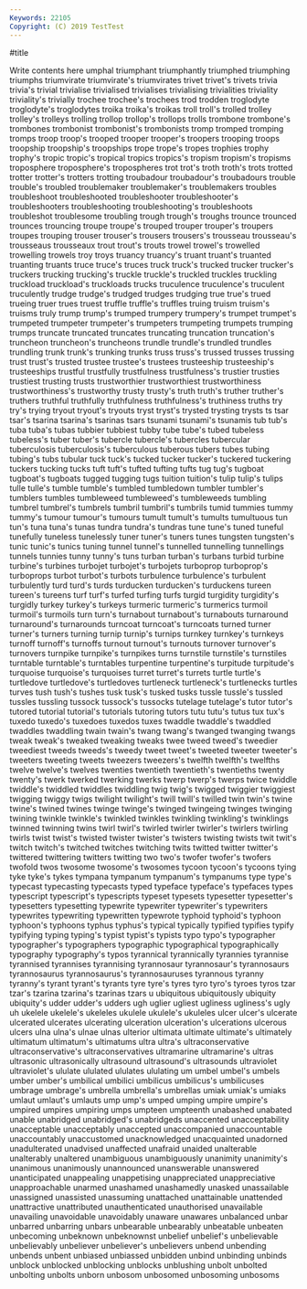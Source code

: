 ```yaml
---
Keywords: 22105
Copyright: (C) 2019 TestTest
---
```


#title

Write contents here
umphal triumphant triumphantly triumphed triumphing triumphs triumvirate
triumvirate's triumvirates trivet trivet's trivets trivia trivia's trivial trivialise trivialised
trivialises trivialising trivialities triviality triviality's trivially trochee trochee's trochees trod
trodden troglodyte troglodyte's troglodytes troika troika's troikas troll troll's trolled
trolley trolley's trolleys trolling trollop trollop's trollops trolls trombone trombone's
trombones trombonist trombonist's trombonists tromp tromped tromping tromps troop troop's
trooped trooper trooper's troopers trooping troops troopship troopship's troopships trope
trope's tropes trophies trophy trophy's tropic tropic's tropical tropics tropics's
tropism tropism's tropisms troposphere troposphere's tropospheres trot trot's troth troth's
trots trotted trotter trotter's trotters trotting troubadour troubadour's troubadours trouble
trouble's troubled troublemaker troublemaker's troublemakers troubles troubleshoot troubleshooted troubleshooter troubleshooter's
troubleshooters troubleshooting troubleshooting's troubleshoots troubleshot troublesome troubling trough trough's troughs
trounce trounced trounces trouncing troupe troupe's trouped trouper trouper's troupers
troupes trouping trouser trouser's trousers trousers's trousseau trousseau's trousseaus trousseaux
trout trout's trouts trowel trowel's trowelled trowelling trowels troy troys
truancy truancy's truant truant's truanted truanting truants truce truce's truces
truck truck's trucked trucker trucker's truckers trucking trucking's truckle truckle's
truckled truckles truckling truckload truckload's truckloads trucks truculence truculence's truculent
truculently trudge trudge's trudged trudges trudging true true's trued trueing
truer trues truest truffle truffle's truffles truing truism truism's truisms
truly trump trump's trumped trumpery trumpery's trumpet trumpet's trumpeted trumpeter
trumpeter's trumpeters trumpeting trumpets trumping trumps truncate truncated truncates truncating
truncation truncation's truncheon truncheon's truncheons trundle trundle's trundled trundles trundling
trunk trunk's trunking trunks truss truss's trussed trusses trussing trust
trust's trusted trustee trustee's trustees trusteeship trusteeship's trusteeships trustful trustfully
trustfulness trustfulness's trustier trusties trustiest trusting trusts trustworthier trustworthiest trustworthiness
trustworthiness's trustworthy trusty trusty's truth truth's truther truther's truthers truthful
truthfully truthfulness truthfulness's truthiness truths try try's trying tryout tryout's
tryouts tryst tryst's trysted trysting trysts ts tsar tsar's tsarina
tsarina's tsarinas tsars tsunami tsunami's tsunamis tub tub's tuba tuba's
tubas tubbier tubbiest tubby tube tube's tubed tubeless tubeless's tuber
tuber's tubercle tubercle's tubercles tubercular tuberculosis tuberculosis's tuberculous tuberous tubers
tubes tubing tubing's tubs tubular tuck tuck's tucked tucker tucker's
tuckered tuckering tuckers tucking tucks tuft tuft's tufted tufting tufts
tug tug's tugboat tugboat's tugboats tugged tugging tugs tuition tuition's
tulip tulip's tulips tulle tulle's tumble tumble's tumbled tumbledown tumbler
tumbler's tumblers tumbles tumbleweed tumbleweed's tumbleweeds tumbling tumbrel tumbrel's tumbrels
tumbril tumbril's tumbrils tumid tummies tummy tummy's tumour tumour's tumours
tumult tumult's tumults tumultuous tun tun's tuna tuna's tunas tundra
tundra's tundras tune tune's tuned tuneful tunefully tuneless tunelessly tuner
tuner's tuners tunes tungsten tungsten's tunic tunic's tunics tuning tunnel
tunnel's tunnelled tunnelling tunnellings tunnels tunnies tunny tunny's tuns turban
turban's turbans turbid turbine turbine's turbines turbojet turbojet's turbojets turboprop
turboprop's turboprops turbot turbot's turbots turbulence turbulence's turbulent turbulently turd
turd's turds turducken turducken's turduckens tureen tureen's tureens turf turf's
turfed turfing turfs turgid turgidity turgidity's turgidly turkey turkey's turkeys
turmeric turmeric's turmerics turmoil turmoil's turmoils turn turn's turnabout turnabout's
turnabouts turnaround turnaround's turnarounds turncoat turncoat's turncoats turned turner turner's
turners turning turnip turnip's turnips turnkey turnkey's turnkeys turnoff turnoff's
turnoffs turnout turnout's turnouts turnover turnover's turnovers turnpike turnpike's turnpikes
turns turnstile turnstile's turnstiles turntable turntable's turntables turpentine turpentine's turpitude
turpitude's turquoise turquoise's turquoises turret turret's turrets turtle turtle's turtledove
turtledove's turtledoves turtleneck turtleneck's turtlenecks turtles turves tush tush's tushes
tusk tusk's tusked tusks tussle tussle's tussled tussles tussling tussock
tussock's tussocks tutelage tutelage's tutor tutor's tutored tutorial tutorial's tutorials
tutoring tutors tutu tutu's tutus tux tux's tuxedo tuxedo's tuxedoes
tuxedos tuxes twaddle twaddle's twaddled twaddles twaddling twain twain's twang
twang's twanged twanging twangs tweak tweak's tweaked tweaking tweaks twee
tweed tweed's tweedier tweediest tweeds tweeds's tweedy tweet tweet's tweeted
tweeter tweeter's tweeters tweeting tweets tweezers tweezers's twelfth twelfth's twelfths
twelve twelve's twelves twenties twentieth twentieth's twentieths twenty twenty's twerk
twerked twerking twerks twerp twerp's twerps twice twiddle twiddle's twiddled
twiddles twiddling twig twig's twigged twiggier twiggiest twigging twiggy twigs
twilight twilight's twill twill's twilled twin twin's twine twine's twined
twines twinge twinge's twinged twingeing twinges twinging twining twinkle twinkle's
twinkled twinkles twinkling twinkling's twinklings twinned twinning twins twirl twirl's
twirled twirler twirler's twirlers twirling twirls twist twist's twisted twister
twister's twisters twisting twists twit twit's twitch twitch's twitched twitches
twitching twits twitted twitter twitter's twittered twittering twitters twitting two
two's twofer twofer's twofers twofold twos twosome twosome's twosomes tycoon
tycoon's tycoons tying tyke tyke's tykes tympana tympanum tympanum's tympanums
type type's typecast typecasting typecasts typed typeface typeface's typefaces types
typescript typescript's typescripts typeset typesets typesetter typesetter's typesetters typesetting typewrite
typewriter typewriter's typewriters typewrites typewriting typewritten typewrote typhoid typhoid's typhoon
typhoon's typhoons typhus typhus's typical typically typified typifies typify typifying
typing typing's typist typist's typists typo typo's typographer typographer's typographers
typographic typographical typographically typography typography's typos tyrannical tyrannically tyrannies tyrannise
tyrannised tyrannises tyrannising tyrannosaur tyrannosaur's tyrannosaurs tyrannosaurus tyrannosaurus's tyrannosauruses tyrannous
tyranny tyranny's tyrant tyrant's tyrants tyre tyre's tyres tyro tyro's
tyroes tyros tzar tzar's tzarina tzarina's tzarinas tzars u ubiquitous
ubiquitously ubiquity ubiquity's udder udder's udders ugh uglier ugliest ugliness
ugliness's ugly uh ukelele ukelele's ukeleles ukulele ukulele's ukuleles ulcer
ulcer's ulcerate ulcerated ulcerates ulcerating ulceration ulceration's ulcerations ulcerous ulcers
ulna ulna's ulnae ulnas ulterior ultimata ultimate ultimate's ultimately ultimatum
ultimatum's ultimatums ultra ultra's ultraconservative ultraconservative's ultraconservatives ultramarine ultramarine's ultras
ultrasonic ultrasonically ultrasound ultrasound's ultrasounds ultraviolet ultraviolet's ululate ululated ululates
ululating um umbel umbel's umbels umber umber's umbilical umbilici umbilicus
umbilicus's umbilicuses umbrage umbrage's umbrella umbrella's umbrellas umiak umiak's umiaks
umlaut umlaut's umlauts ump ump's umped umping umpire umpire's umpired
umpires umpiring umps umpteen umpteenth unabashed unabated unable unabridged unabridged's
unabridgeds unaccented unacceptability unacceptable unacceptably unaccepted unaccompanied unaccountable unaccountably unaccustomed
unacknowledged unacquainted unadorned unadulterated unadvised unaffected unafraid unaided unalterable unalterably
unaltered unambiguous unambiguously unanimity unanimity's unanimous unanimously unannounced unanswerable unanswered
unanticipated unappealing unappetising unappreciated unappreciative unapproachable unarmed unashamed unashamedly unasked
unassailable unassigned unassisted unassuming unattached unattainable unattended unattractive unattributed unauthenticated
unauthorised unavailable unavailing unavoidable unavoidably unaware unawares unbalanced unbar unbarred
unbarring unbars unbearable unbearably unbeatable unbeaten unbecoming unbeknown unbeknownst unbelief
unbelief's unbelievable unbelievably unbeliever unbeliever's unbelievers unbend unbending unbends unbent
unbiased unbiassed unbidden unbind unbinding unbinds unblock unblocked unblocking unblocks
unblushing unbolt unbolted unbolting unbolts unborn unbosom unbosomed unbosoming unbosoms
